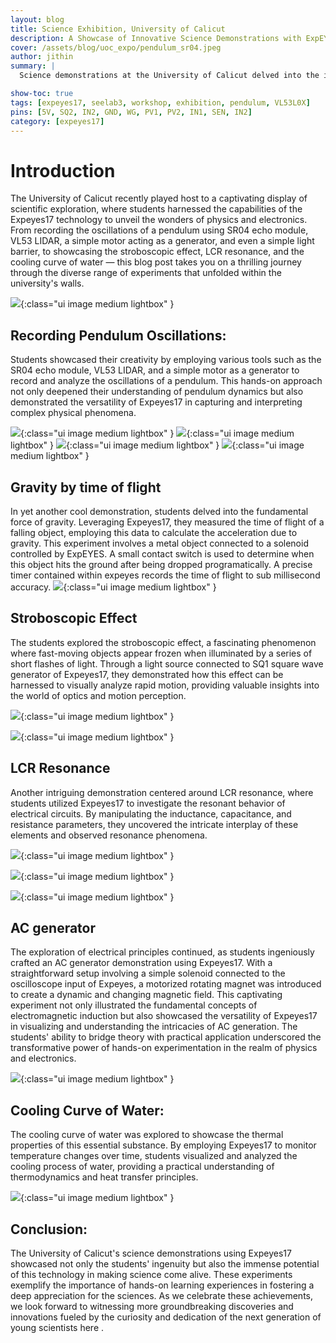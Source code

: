 ```yaml
---
layout: blog
title: Science Exhibition, University of Calicut
description: A Showcase of Innovative Science Demonstrations with ExpEYES17 at the University of Calicut
cover: /assets/blog/uoc_expo/pendulum_sr04.jpeg
author: jithin
summary: |
  Science demonstrations at the University of Calicut delved into the innovative use of Expeyes17. This post showcases a myriad of captivating experiments conducted at the school level, highlighting the diverse applications and educational potential of Expeyes17 in enhancing the learning experience. This expo was a journey through hands-on demonstrations that brought science to life in order to inspire the next generation of curious minds.

show-toc: true
tags: [expeyes17, seelab3, workshop, exhibition, pendulum, VL53L0X]
pins: [5V, SQ2, IN2, GND, WG, PV1, PV2, IN1, SEN, IN2]
category: [expeyes17]
---
```


# Introduction

The University of Calicut recently played host to a captivating display of scientific exploration, where students harnessed the capabilities of the Expeyes17 technology to unveil the wonders of physics and electronics. From recording the oscillations of a pendulum using SR04 echo module, VL53 LIDAR, a simple motor acting as a generator, and even a simple light barrier, to showcasing the stroboscopic effect, LCR resonance, and the cooling curve of water — this blog post takes you on a thrilling journey through the diverse range of experiments that unfolded within the university's walls.

![](/assets/blog/uoc_expo/pressure_bmp280.jpeg){:class="ui image medium lightbox" }

## Recording Pendulum Oscillations:
 
Students showcased their creativity by employing various tools such as the SR04 echo module, VL53 LIDAR, and a simple motor as a generator to record and analyze the oscillations of a pendulum. This hands-on approach not only deepened their understanding of pendulum dynamics but also demonstrated the versatility of Expeyes17 in capturing and interpreting complex physical phenomena.

![](/assets/blog/uoc_expo/pendulum_dc_motor.jpeg){:class="ui image medium lightbox" }
![](/assets/blog/uoc_expo/pendulum_sr04.jpeg){:class="ui image medium lightbox" }
![](/assets/blog/uoc_expo/pendulum_vl53.jpeg){:class="ui image medium lightbox" }
![](/assets/blog/uoc_expo/rodpend.jpeg){:class="ui image medium lightbox" }

## Gravity by time of flight

In yet another cool demonstration, students delved into the fundamental force of gravity. Leveraging Expeyes17, they measured the time of flight of a falling object, employing this data to calculate the acceleration due to gravity. This experiment involves a metal object connected to a solenoid controlled by ExpEYES. A small contact switch is used to determine when this object hits the ground after being dropped programatically. A precise timer contained within expeyes records the time of flight to sub millisecond accuracy.
![](/assets/blog/uoc_expo/gravity_time_of_flight.jpeg){:class="ui image medium lightbox" }

## Stroboscopic Effect

The students explored the stroboscopic effect, a fascinating phenomenon where fast-moving objects appear frozen when illuminated by a series of short flashes of light. Through a light source connected to SQ1 square wave generator of Expeyes17, they demonstrated how this effect can be harnessed to visually analyze rapid motion, providing valuable insights into the world of optics and motion perception.

![](/assets/blog/uoc_expo/stroboscope.jpeg){:class="ui image medium lightbox" }

![](/assets/blog/uoc_expo/stroboscope2.jpeg){:class="ui image medium lightbox" }


## LCR Resonance

Another intriguing demonstration centered around LCR resonance, where students utilized Expeyes17 to investigate the resonant behavior of electrical circuits. By manipulating the inductance, capacitance, and resistance parameters, they uncovered the intricate interplay of these elements and observed resonance phenomena.

![](/assets/blog/uoc_expo/lcr.jpeg){:class="ui image medium lightbox" }

![](/assets/blog/uoc_expo/ac_capacitor.jpeg){:class="ui image medium lightbox" }

![](/assets/blog/uoc_expo/ac_through_resistor.jpeg){:class="ui image medium lightbox" }

## AC generator

The exploration of electrical principles continued, as students ingeniously crafted an AC generator demonstration using Expeyes17. With a straightforward setup involving a simple solenoid connected to the oscilloscope input of Expeyes, a motorized rotating magnet was introduced to create a dynamic and changing magnetic field. This captivating experiment not only illustrated the fundamental concepts of electromagnetic induction but also showcased the versatility of Expeyes17 in visualizing and understanding the intricacies of AC generation. The students' ability to bridge theory with practical application underscored the transformative power of hands-on experimentation in the realm of physics and electronics.

![](/assets/blog/uoc_expo/ac_generator.jpeg){:class="ui image medium lightbox" }


## Cooling Curve of Water:

The cooling curve of water was explored to showcase the thermal properties of this essential substance. By employing Expeyes17 to monitor temperature changes over time, students visualized and analyzed the cooling process of water, providing a practical understanding of thermodynamics and heat transfer principles.

![](/assets/blog/uoc_expo/cooling_curve.jpeg){:class="ui image medium lightbox" }

## Conclusion:

The University of Calicut's science demonstrations using Expeyes17 showcased not only the students' ingenuity but also the immense potential of this technology in making science come alive. These experiments exemplify the importance of hands-on learning experiences in fostering a deep appreciation for the sciences. As we celebrate these achievements, we look forward to witnessing more groundbreaking discoveries and innovations fueled by the curiosity and dedication of the next generation of young scientists here .

